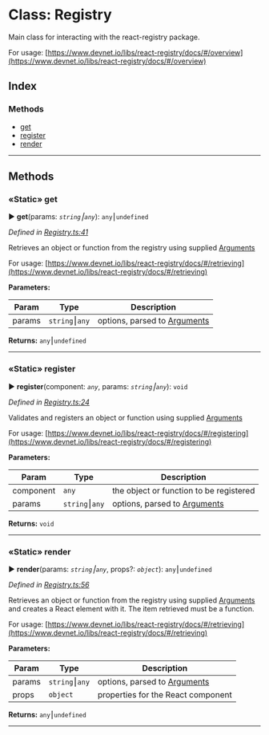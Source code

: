 # Class: Registry


Main class for interacting with the react-registry package. 

For usage: [https://www.devnet.io/libs/react-registry/docs/#/overview](https://www.devnet.io/libs/react-registry/docs/#/overview)


## Index

### Methods

* [get](jsdoc_registry.md#get)
* [register](jsdoc_registry.md#register)
* [render](jsdoc_registry.md#render)



---
## Methods
<a id="get"></a>

### «Static» get

► **get**(params: *`string`⎮`any`*): `any`⎮`undefined`



*Defined in [Registry.ts:41](https://github.com/devnet-io/react-registry/blob/f0735c9/src/Registry.ts#L41)*



Retrieves an object or function from the registry using supplied [Arguments](jsdoc_arguments.md)

For usage: [https://www.devnet.io/libs/react-registry/docs/#/retrieving](https://www.devnet.io/libs/react-registry/docs/#/retrieving)


**Parameters:**

| Param | Type | Description |
| ------ | ------ | ------ |
| params | `string`⎮`any`   |  options, parsed to [Arguments](jsdoc_arguments.md) |





**Returns:** `any`⎮`undefined`





___

<a id="register"></a>

### «Static» register

► **register**(component: *`any`*, params: *`string`⎮`any`*): `void`



*Defined in [Registry.ts:24](https://github.com/devnet-io/react-registry/blob/f0735c9/src/Registry.ts#L24)*



Validates and registers an object or function using supplied [Arguments](jsdoc_arguments.md)

For usage: [https://www.devnet.io/libs/react-registry/docs/#/registering](https://www.devnet.io/libs/react-registry/docs/#/registering)


**Parameters:**

| Param | Type | Description |
| ------ | ------ | ------ |
| component | `any`   |  the object or function to be registered |
| params | `string`⎮`any`   |  options, parsed to [Arguments](jsdoc_arguments.md) |





**Returns:** `void`





___

<a id="render"></a>

### «Static» render

► **render**(params: *`string`⎮`any`*, props?: *`object`*): `any`⎮`undefined`



*Defined in [Registry.ts:56](https://github.com/devnet-io/react-registry/blob/f0735c9/src/Registry.ts#L56)*



Retrieves an object or function from the registry using supplied [Arguments](jsdoc_arguments.md) and creates a React element with it. The item retrieved must be a function.

For usage: [https://www.devnet.io/libs/react-registry/docs/#/retrieving](https://www.devnet.io/libs/react-registry/docs/#/retrieving)


**Parameters:**

| Param | Type | Description |
| ------ | ------ | ------ |
| params | `string`⎮`any`   |  options, parsed to [Arguments](jsdoc_arguments.md) |
| props | `object`   |  properties for the React component |





**Returns:** `any`⎮`undefined`





___


